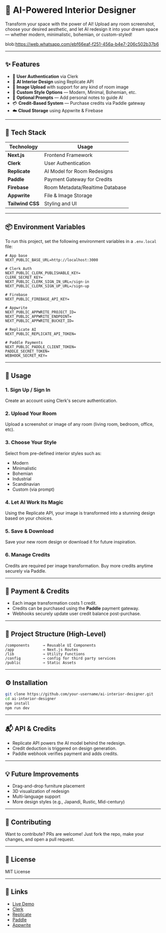 
# 🏡 AI-Powered Interior Designer

Transform your space with the power of AI! Upload any room screenshot, choose your desired aesthetic, and let AI redesign it into your dream space — whether modern, minimalistic, bohemian, or custom-styled!

blob:https://web.whatsapp.com/ebf66eaf-f251-456a-b4e7-206c502b37b6


---

## ✨ Features

- 🔐 **User Authentication** via Clerk
- 🧠 **AI Interior Design** using Replicate API
- 📸 **Image Upload** with support for any kind of room image
- 🎨 **Custom Style Options** — Modern, Minimal, Bohemian, etc.
- 💬 **Optional Prompts** — Add personal notes to guide AI
- 💳 **Credit-Based System** — Purchase credits via Paddle gateway
- ☁️ **Cloud Storage** using Appwrite & Firebase

---

## 🚀 Tech Stack

| Technology     | Usage                            |
|----------------|----------------------------------|
| **Next.js**    | Frontend Framework               |
| **Clerk**      | User Authentication              |
| **Replicate**  | AI Model for Room Redesigns      |
| **Paddle**     | Payment Gateway for Credits      |
| **Firebase**   | Room Metadata/Realtime Database  |
| **Appwrite**   | File & Image Storage             |
| **Tailwind CSS**| Styling and UI                  |

---

## 📦 Environment Variables

To run this project, set the following environment variables in a `.env.local` file:

```env
# App base
NEXT_PUBLIC_BASE_URL=http://localhost:3000

# Clerk Auth
NEXT_PUBLIC_CLERK_PUBLISHABLE_KEY=
CLERK_SECRET_KEY=
NEXT_PUBLIC_CLERK_SIGN_IN_URL=/sign-in
NEXT_PUBLIC_CLERK_SIGN_UP_URL=/sign-up

# Firebase
NEXT_PUBLIC_FIREBASE_API_KEY=

# Appwrite
NEXT_PUBLIC_APPWRITE_PROJECT_ID=
NEXT_PUBLIC_APPWRITE_ENDPOINT=
NEXT_PUBLIC_APPWRITE_BUCKET_ID=

# Replicate AI
NEXT_PUBLIC_REPLICATE_API_TOKEN=

# Paddle Payments
NEXT_PUBLIC_PADDLE_CLIENT_TOKEN=
PADDLE_SECRET_TOKEN=
WEBHOOK_SECRET_KEY=
```

---

## 🧪 Usage

### 1. Sign Up / Sign In
Create an account using Clerk's secure authentication.

### 2. Upload Your Room
Upload a screenshot or image of any room (living room, bedroom, office, etc).

### 3. Choose Your Style
Select from pre-defined interior styles such as:
- Modern
- Minimalistic
- Bohemian
- Industrial
- Scandinavian
- Custom (via prompt)

### 4. Let AI Work Its Magic
Using the Replicate API, your image is transformed into a stunning design based on your choices.

### 5. Save & Download
Save your new room design or download it for future inspiration.

### 6. Manage Credits
Credits are required per image transformation. Buy more credits anytime securely via Paddle.

---

## 🛒 Payment & Credits

- Each image transformation costs 1 credit.
- Credits can be purchased using the **Paddle** payment gateway.
- Webhooks securely update user credit balance post-purchase.

---

## 📁 Project Structure (High-Level)

```
/components      → Reusable UI Components  
/app             → Next.js Routes  
/lib             → Utility Functions  
/config          → config for third party services  
/public          → Static Assets  
```

---

## ⚙️ Installation

```bash
git clone https://github.com/your-username/ai-interior-designer.git
cd ai-interior-designer
npm install
npm run dev
```

---

## 📬 API & Credits

- Replicate API powers the AI model behind the redesign.
- Credit deduction is triggered on design generation.
- Paddle webhook verifies payment and adds credits.

---

## 💡 Future Improvements

- Drag-and-drop furniture placement
- 3D visualization of redesign
- Multi-language support
- More design styles (e.g., Japandi, Rustic, Mid-century)

---

## 🙌 Contributing

Want to contribute? PRs are welcome! Just fork the repo, make your changes, and open a pull request.

---

## 📜 License

MIT License

---

## 🔗 Links

- [Live Demo](https://vizio-room-designer.vercel.app/)
- [Clerk](https://clerk.dev)
- [Replicate](https://replicate.com)
- [Paddle](https://paddle.com)
- [Appwrite](https://appwrite.io)
